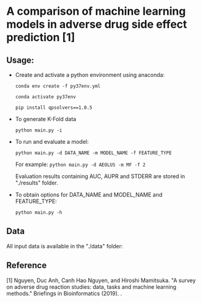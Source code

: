 # A comparison of machine learning models in adverse drug side effect prediction [1]
## Usage:

- Create and activate a python environment using anaconda:

    `conda env create -f py37env.yml`
    
    `conda activate py37env`
    
    ```pip install qpsolvers==1.0.5```



- To generate K-Fold data

    `python main.py -i`

- To run and evaluate a model:

    `python main.py -d DATA_NAME -m MODEL_NAME -f FEATURE_TYPE` 
    
    For example:
    `python main.py -d AEOLUS -m MF -f 2
    `

    Evaluation results containing AUC, AUPR and STDERR are stored in "./results" folder.


- To obtain options for DATA_NAME and MODEL_NAME and FEATURE_TYPE:

    `python main.py -h`


## Data

All input data is available in the "./data" folder:

 
## Reference
[1] Nguyen, Duc Anh, Canh Hao Nguyen, and Hiroshi Mamitsuka. "A survey on adverse drug reaction studies: data, tasks and machine learning methods." Briefings in Bioinformatics (2019). .
 




